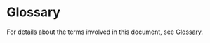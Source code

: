 # Glossary<a name="EN-US_TOPIC_0047959117"></a>

For details about the terms involved in this document, see  [Glossary](https://docs.otc.t-systems.com/en-us/glossary/index.html).

